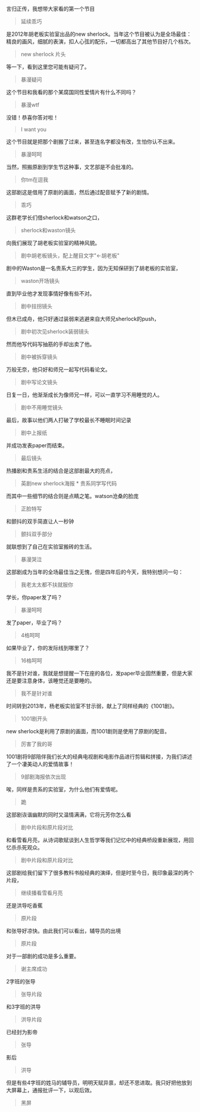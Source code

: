 言归正传，我想带大家看的第一个节目
> 延续乖巧

是2012年胡老板实验室出品的new sherlock。当年这个节目被认为是全场最佳：精良的画风，细腻的表演，扣人心弦的配乐，一切都高出了其他节目好几个档次。
> new sherlock 片头

等一下，看到这里您可能有疑问了。
> 暴漫疑问

这个节目和我看的那个某腐国同性爱情片有什么不同吗？
> 暴漫wtf

没错！恭喜你答对啦！
> I want you

这个节目就是把那个剧搬了过来，甚至连名字都没有改，生怕你认不出来。
> 暴漫呵呵

当然，照搬原剧到学生节这种事，文艺部是不会批准的。
> 你tm在逗我

这部剧这是借用了原剧的画面，然后通过配音赋予了新的剧情。
> 乖巧

这群老学长们借sherlock和watson之口，
> sherlock和waston镜头

向我们展现了胡老板实验室的精神风貌。
> 剧中胡老板镜头，配上醒目文字"<-胡老板"

剧中的Waston是一名贵系大三的学生，因为无知保研到了胡老板的实验室，
> waston开场镜头

直到毕业他才发现事情好像有些不对。
> 剧中拄拐镜头

但木已成舟，他只好通过装弱来逃避来自大师兄sherlock的push，
> 剧中初次见sherlock装弱镜头

然而他写代码写抽筋的手却出卖了他。
> 剧中被拆穿镜头

万般无奈，他只好和师兄一起写代码看论文。
> 剧中写论文镜头

日复一日，他渐渐成长为像师兄一样，可以一直学习不用睡觉的人。
> 剧中不用睡觉镜头

最后，故事以他们两人打破了学校最长不睡眠时间记录
> 剧中上报纸

并成功发表paper而结束。
> 最后镜头

热播剧和贵系生活的结合是这部剧最大的亮点，
> 英剧new sherlock海报 * 贵系同学写代码

而其中一些细节的结合则是点睛之笔。watson沧桑的脸庞
> 正脸特写

和颤抖的双手简直让人一秒钟
> 颤抖双手部分

就联想到了自己在实验室搬砖的生活。
> 暴漫哭泣

这部剧成为当年的全场最佳当之无愧，但是四年后的今天，我特别想问一句：
> 我老太太都不扶就服你

学长，你paper发了吗？
> 暴漫呵呵

发了paper，毕业了吗？
> 4格呵呵

如果毕业了，你的发际线到哪里了？
> 16格呵呵

我不是针对谁，我就是想提醒一下在座的各位，发paper毕业固然重要，但是大家还是要注意身体，该睡觉还是要睡的。
> 我不是针对谁

时间转到2013年，杨老板实验室不甘示弱，献上了同样经典的《1001剧》。
> 1001剧开头

new sherlock是利用了原剧的画面，而1001剧则是使用了原剧的配音。
> 厉害了我的哥

1001剧将9部陪伴我们长大的经典电视剧和电影作品进行剪辑和拼接，为我们讲述了一个凄美动人的爱情故事！
> 9部剧海报依次出现

唉，同样是贵系的实验室，为什么他们有爱情呢。
> 跪

这部剧诙谐幽默的同时又温情满满，它将元芳你怎么看
> 剧中片段和原片段对比

和看雪看月亮，从诗词歌赋谈到人生哲学等我们记忆中的经典桥段重新展现，用回忆杀杀死观众。
> 剧中片段和原片段对比

这部剧给我们留下了很多教科书般经典的演绎，但是时至今日，我印象最深的两个片段，
> 继续播看雪看月亮

还是洪导吃香蕉
> 原片段

和张导好凉快。由此我们可以看出，辅导员的出境
> 原片段

对于一部剧的成功是多么重要。
> 谢主席成功

2字班的张导
> 张导片段

和3字班的洪导
> 洪导片段

已经封为影帝
> 张导

影后
> 洪导

但是有些4字班的姓马的辅导员，明明天赋异禀，却还不思进取。我只好把他放到大屏幕上，通报批评一下，以观后效。
> 黑屏







